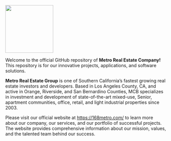 <a title="Metro Real Estate" href="https://168metro.com/" target="_blank"><img src="https://168metro.com/wp-content/uploads/2022/03/168metro.png" width="150px" /></a>

Welcome to the official GitHub repository of <strong>Metro Real Estate Company!</strong> This repository is for our innovative projects, applications, and software solutions. 

<strong>Metro Real Estate Group</strong> is one of Southern California’s fastest growing real estate investors and developers. Based in Los Angeles County, CA, and active in Orange, Riverside, and San Bernardino Counties, MCB specializes in investment and development of state-of-the-art mixed-use, Senior, apartment communities, office, retail, and light industrial properties since 2003.

Please visit our official website at https://168metro.com/ to learn more about our company, our services, and our portfolio of successful projects. The website provides comprehensive information about our mission, values, and the talented team behind our success.
